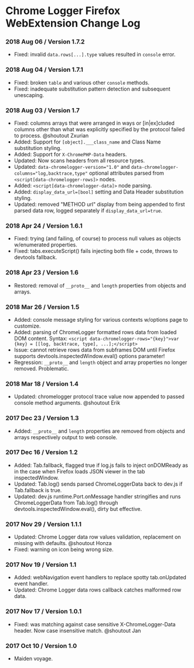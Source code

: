 # Chrome Logger Firefox WebExtension Change Log

### 2018 Aug 06 / Version 1.7.2
* Fixed: invalid `data.rows[...].type` values resulted in `console` error.

### 2018 Aug 04 / Version 1.7.1
* Fixed: broken `table` and various other `console` methods.
* Fixed: inadequate substitution pattern detection and subsequent unescaping.

### 2018 Aug 03 / Version 1.7
* Fixed: columns arrays that were arranged in ways or [in|ex]cluded columns other than what was explicitly specified by the protocol failed to process. @shoutout Zxurian
* Added: Support for `[object].___class_name` and Class Name substitution styling.
* Added: Support for `X-ChromePHP-Data` headers.
* Updated: Now scans headers from all resource types.
* Updated: `data-chromelogger-version="1.0"` and `data-chromelogger-columns="log,backtrace,type"` optional attributes parsed from `<script[data-chromelogger-rows]>` nodes.
* Added: `<script[data-chromelogger-data]>` node parsing.
* Added: `display_data_url=[bool]` setting and Data Header substitution styling.
* Updated: removed "METHOD url" display from being appended to first parsed data row, logged separately if `display_data_url=true`.

### 2018 Apr 24 / Version 1.6.1
* Fixed: trying (and failing, of course) to process null values as objects w/enumerated properties.
* Fixed: tabs.executeScript() fails injecting both file + code, throws to devtools fallback.

### 2018 Apr 23 / Version 1.6
* Restored: removal of `__proto__` and `length` properties from objects and arrays.

### 2018 Mar 26 / Version 1.5
* Added: console message styling for various contexts w/options page to customize.
* Added: parsing of ChromeLogger formatted rows data from loaded DOM content. Syntax: `<script data-chromelogger-rows="{key}">var {key} = [[log, backtrace, type], ...];</script>`
* Issue: cannot retrieve rows data from subframes DOM until Firefox supports devtools.inspectedWindow.eval() options parameter!
* Regression: `__proto__` and `length` object and array properties no longer removed. Problematic.

### 2018 Mar 18 / Version 1.4
* Updated: chromelogger protocol trace value now appended to passed console method arguments. @shoutout Erik

### 2017 Dec 23 / Version 1.3
* Added: `__proto__` and `length` properties are removed from objects and arrays respectively output to web console.

### 2017 Dec 16 / Version 1.2
* Added: Tab.fallback, flagged true if log.js fails to inject onDOMReady as in the case when Firefox loads JSON viewer in the tab inspectedWindow.
* Updated: Tab.log() sends parsed ChromeLoggerData back to dev.js if Tab.fallback is true.
* Updated: dev.js runtime.Port.onMessage handler stringifies and runs ChromeLoggerData from Tab.log() through devtools.inspectedWindow.eval(), dirty but effective.

### 2017 Nov 29 / Version 1.1.1
* Updated: Chrome Logger data row values validation, replacement on missing with defaults. @shoutout Honza
* Fixed: warning on icon being wrong size.

### 2017 Nov 19 / Version 1.1
* Added: webNavigation event handlers to replace spotty tab.onUpdated event handler.
* Updated: Chrome Logger data rows callback catches malformed row data.

### 2017 Nov 17 / Version 1.0.1
* Fixed: was matching against case sensitive X-ChromeLogger-Data header. Now case insensitive match. @shoutout Jan

### 2017 Oct 10 / Version 1.0
* Maiden voyage.